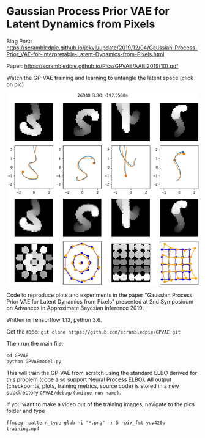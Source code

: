 # Gaussian Process Prior VAE for Latent Dynamics from Pixels

Blog Post:
https://scrambledpie.github.io/jekyll/update/2019/12/04/Gaussian-Process-Prior_VAE-for-Interpretable-Latent-Dynamics-from-Pixels.html

Paper:
https://scrambledpie.github.io/Pics/GPVAE/AABI2019(10).pdf

Watch the GP-VAE training and learning to untangle the latent space (click on pic)

[![Training GP-VAE](https://github.com/scrambledpie/GPVAE/blob/master/026040.png)](https://www.youtube.com/watch?v=riVhb6K_iMo)


Code to reproduce plots and experiments in the paper "Gaussian Process Prior VAE for Latent Dynamics from Pixels" presented at 2nd Symposioum on Advances in Approximate Bayesian Inference 2019.

Written in Tensorflow 1.13, python 3.6.

Get the repo:
```git clone https://github.com/scrambledpie/GPVAE.git```

Then run the main file:
```
cd GPVAE 
python GPVAEmodel.py
```

This will train the GP-VAE from scratch using the standard ELBO derived for this problem (code also support Neural Process ELBO). All output (checkpoints, plots, training metrics, source code) is stored in a new subdirectory ```GPVAE/debug/(unique run name)```.

If you want to make a video out of the training images, navigate to the pics folder and type
```
ffmpeg -pattern_type glob -i "*.png" -r 5 -pix_fmt yuv420p training.mp4
```


